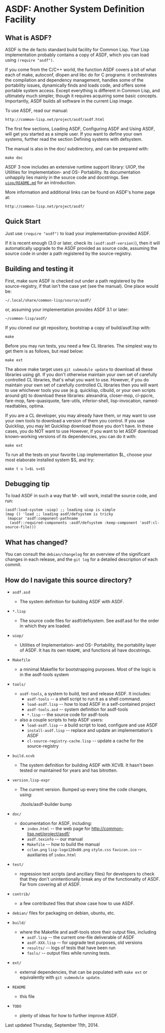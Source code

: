 ASDF: Another System Definition Facility
========================================

What is ASDF?
-------------

ASDF is the de facto standard build facility for Common Lisp.
Your Lisp implementation probably contains a copy of ASDF,
which you can load using `(require "asdf")`.

If you come from the C/C++ world, the function ASDF covers a bit of what
each of make, autoconf, dlopen and libc do for C programs:
it orchestrates the compilation and dependency management,
handles some of the portability issues, dynamically finds and loads code,
and offers some portable system access.
Except everything is different in Common Lisp, and ultimately much simpler,
though it requires acquiring some basic concepts.
Importantly, ASDF builds all software in the current Lisp image.

To use ASDF, read our manual:

    http://common-lisp.net/project/asdf/asdf.html

The first few sections, Loading ASDF, Configuring ASDF and Using ASDF,
will get you started as a simple user.
If you want to define your own systems, further read the section
Defining systems with defsystem.

The manual is also in the doc/ subdirectory, and can be prepared with:

    make doc


ASDF 3 now includes an extensive runtime support library:
UIOP, the Utilities for Implementation- and OS- Portability.
Its documentation unhappily lies mainly in the source code and docstrings.
See [`uiop/README.md`](uiop/README.md) for an introduction.

More information and additional links can be found on ASDF's home page at:

    http://common-lisp.net/project/asdf/


Quick Start
-----------

Just use `(require "asdf")` to load your implementation-provided ASDF.

If it is recent enough (3.0 or later, check its `(asdf:asdf-version)`),
then it will automatically upgrade to the ASDF provided as source code,
assuming the source code in under a path registered by the source-registry.


Building and testing it
-----------------------

First, make sure ASDF is checked out under a path registered by the source-registry,
if that isn't the case yet (see the manual). One place would be:

    ~/.local/share/common-lisp/source/asdf/

or, assuming your implementation provides ASDF 3.1 or later:

    ~/common-lisp/asdf/


If you cloned our git repository, bootstrap a copy of build/asdf.lisp with:

    make

Before you may run tests, you need a few CL libraries.
The simplest way to get them is as follows, but read below:

    make ext

The above make target uses `git submodule update` to download
all these libraries using git. If you don't otherwise maintain your
own set of carefully controlled CL libraries, that's what you want to use.
However, if you do maintain your own set of carefully controlled CL libraries
then you will want to use whichever tools you use (e.g. quicklisp, clbuild,
or your own scripts around git) to download these libraries:
alexandria, closer-mop, cl-ppcre, fare-mop, fare-quasiquote, fare-utils,
inferior-shell, lisp-invocation, named-readtables, optima.

If you are a CL developer, you may already have them, or may want
to use your own tools to download a version of them you control.
If you use Quicklisp, you may let Quicklisp download those you don't have.
In these cases, you do NOT want to use
However, if you want to let ASDF download known-working versions
of its dependencies, you can do it with:

    make ext

To run all the tests on your favorite Lisp implementation $L,
choose your most elaborate installed system $S, and try:

    make t u l=$L s=$S


Debugging tip
-------------

To load ASDF in such a way that M-. will work, install the source code, and run:

    (asdf:load-system :uiop) ;; loading uiop is simple
    (map () 'load ;; loading asdf/defsystem is tricky
     (mapcar 'asdf:component-pathname
      (asdf::required-components :asdf/defsystem :keep-component 'asdf:cl-source-file)))


What has changed?
-----------------

You can consult the `debian/changelog` for an overview of the
significant changes in each release, and
the `git log` for a detailed description of each commit.


How do I navigate this source directory?
----------------------------------------

* `asdf.asd`
    * The system definition for building ASDF with ASDF.

* `*.lisp`
    * The source code files for asdf/defsystem.
      See asdf.asd for the order in which they are loaded.

* `uiop/`
    * Utilities of Implementation- and OS- Portability,
      the portability layer of ASDF. It has its own `README`,
      and functions all have docstrings.

* `Makefile`
    * a minimal Makefile for bootstrapping purposes.
      Most of the logic is in the asdf-tools system

* `tools/`
    * `asdf-tools`, a system to build, test and release ASDF. It includes:
        * `asdf-tools` -- a shell script to run it as a shell command.
        * `load-asdf.lisp` -- how to load ASDF in a self-contained project
        * `asdf-tools.asd` -- system definition for asdf-tools
        * `*.lisp` -- the source code for asdf-tools
    * also a couple scripts to help ASDF users:
        * `load-asdf.lisp` -- a build script to load, configure and use ASDF
        * `install-asdf.lisp` -- replace and update an implementation's ASDF
        * `cl-source-registry-cache.lisp` -- update a cache for the source-registry

* `build.xcvb`
    * The system definition for building ASDF with XCVB.
      It hasn't been tested or maintained for years and has bitrotten.

* `version.lisp-expr`
    * The current version. Bumped up every time the code changes, using:

        ./tools/asdf-builder bump

* `doc/`
    * documentation for ASDF, including:
        * `index.html` -- the web page for http://common-lisp.net/project/asdf/
        * `asdf.texinfo` -- our manual
        * `Makefile` -- how to build the manual
        * `cclan.png` `lisp-logo120x80.png` `style.css` `favicon.ico`
		-- auxiliaries of `index.html`

* `test/`
    * regression test scripts (and ancillary files) for developers to check
      that they don't unintentionally break any of the functionality of ASDF.
      Far from covering all of ASDF.

* `contrib/`
    * a few contributed files that show case how to use ASDF.

* `debian/`
	files for packaging on debian, ubuntu, etc.

* `build/`
    * where the Makefile and asdf-tools store their output files, including
        * `asdf.lisp` -- the current one-file deliverable of ASDF
        * `asdf-XXX.lisp` -- for upgrade test purposes, old versions
        * `results/` -- logs of tests that have been run
        * `fasls/` -- output files while running tests.

* `ext/`
    * external dependencies, that can be populated with `make ext`
      or equivalently with `git submodule update`.

* `README`
    * this file

* `TODO`
    * plenty of ideas for how to further improve ASDF.


Last updated Thursday, September 11th, 2014.
